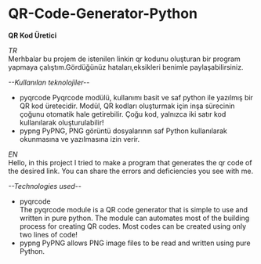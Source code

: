 # QR-Code-Generator-Python

**QR Kod Üretici**

*TR*<br>
Merhbalar bu projem de istenilen linkin qr kodunu oluşturan bir program yapmaya çalıştım.Gördüğünüz hataları,eksikleri benimle paylaşabilirsiniz.

*--Kullanılan teknolojiler--*
- pyqrcode
Pyqrcode modülü, kullanımı basit ve saf python ile yazılmış bir QR kod üretecidir. Modül, QR kodları oluşturmak için inşa sürecinin çoğunu otomatik hale getirebilir. Çoğu kod, yalnızca iki satır kod kullanılarak oluşturulabilir!
- pypng
PyPNG, PNG görüntü dosyalarının saf Python kullanılarak okunmasına ve yazılmasına izin verir.


*EN*<br>
Hello, in this project I tried to make a program that generates the qr code of the desired link. You can share the errors and deficiencies you see with me.

*--Technologies used--*
- pyqrcode<br>
The pyqrcode module is a QR code generator that is simple to use and written in pure python. The module can automates most of the building process for creating QR codes. Most codes can be created using only two lines of code!
- pypng
PyPNG allows PNG image files to be read and written using pure Python.
